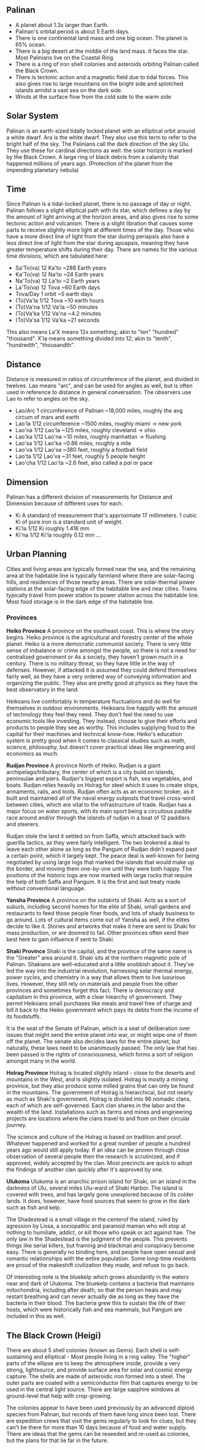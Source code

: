 ## Palinan

- A planet about 1.3x larger than Earth.
- Palinan's orbital period is about 5 Earth days.
- There is one continental land mass and one big ocean. The planet is 65% ocean.
- There is a big desert at the middle of the land mass. It faces the star. Most Palinians live on the Coastal Ring.
- There is a ring of iron shell colonies and asteroids orbiting Palinan called the Black Crown.
- There is tectonic action and a magnetic field due to tidal forces. This also gives rise to large mountains on the bright side and splotched islands amidst a vast sea on the dark side.
- Winds at the surface flow from the cold side to the warm side

## Solar System

Palinan is an earth-sized tidally locked planet with an elliptical orbit around a white dwarf.
Ara is the white dwarf. They also use this term to refer to the bright half of the sky.
The Palinians call the dark direction of the sky Ulu. They use these for cardinal directions as well.
the solar horizon is marked by the Black Crown. A large ring of black debris from a calamity that happened millions of years ago. (Protection of the planet from the impending planetary nebula)

## Time

Since Palinan is a tidal-locked planet, there is no passage of day or night. Palinan follows a slight elliptical path with its star, which defines a day by the amount of light arriving at the horizon areas, and also gives rise to some tectonic action and volcanism. There is a slight libration that causes some parts to receive slightly more light at different times of the day. Those who have a more direct line of light from the star during periapsis also have a less direct line of light from the star during apoapsis, meaning they have greater temperature shifts during their day.
There are names for the various time divisions, which are tabulated here:

- Sa'To(va) 12 Ka'to ~288 Earth years
- Ka'To(va) 12 Na'to ~24 Earth years
- Na'To(va) 12 La'to ~2 Earth years
- La'To(va) 12 Tova ~60 Earth days
- Tova/Day 1 orbit ~5 earth days
- (To)Va'la 1/12 Tova ~10 earth hours
- (To)Va'na 1/12 Va'la ~50 minutes
- (To)Va'ka 1/12 Va'na ~4.2 minutes
- (To)Va'sa 1/12 Va'ka ~21 seconds

This also means La'X means 12x something; akin to "ten" "hundred" "thousand".
X'la means something divided into 12; akin to "tenth", "hundredth", "thousandth".

## Distance

Distance is measured in ratios of circumference of the planet, and divided in twelves. Lao means "arc", and can be used for angles as well, but is often used in reference to distance in general conversation. The observers use Lao to refer to angles on the sky.

- Lao/Arc 1 circumference of Palinan ~18,000 miles, roughly the avg circum of mars and earth
- Lao'la 1/12 circumference ~1500 miles, roughly miami -> new york
- Lao'na 1/12 Lao'la ~125 miles, roughly cleveland -> ohio
- Lao'ka 1/12 Lao'na ~10 miles, roughly manhattan -> flushing
- Lao'sa 1/12 Lao'ka ~0.86 miles, roughly a mile
- Lao'va 1/12 Lao'sa ~380 feet, roughly a football field
- Lao'ta 1/12 Lao'va ~31 feet, roughly 5 people height
- Lao'cha 1/12 Lao'ta ~2.6 feet, also called a _pai_ or pace

## Dimension

Palinan has a different division of measurements for Distance and Dimension because of different uses for each.

- Ki A standard of measurement that's approximate 17 millimeters. 1 cubic Ki of pure iron is a standard unit of weight.
- Ki'la 1/12 Ki roughly 1.416 mm
- Ki'na 1/12 Ki'la roughly 0.12 mm
  ...

## Urban Planning

Cities and living areas are typically formed near the sea, and the remaining area at the habitable line is typically farmland where there are solar-facing hills, and residences of those nearby areas. There are solar-thermal power stations at the solar-facing edge of the habitable line and near cities. Trains typically travel from power station to power station across the habitable line. Most food storage is in the dark edge of the habitable line.

### Provinces

**Heiko Province**
A province on the southeast coast. This is where the story begins.
Heiko province is the agricultural and forestry center of the whole planet. Heiko is a more democratic communist society. There is very little sense of imbalance or crime amongst the people, so there is not a need for centralized government or As a society, they haven't grown much in a century. There is no military threat, so they have little in the way of defenses. However, if attacked it is assumed they could defend themselves fairly well, as they have a very ordered way of conveying information and organizing the public. They also are pretty good at physics as they have the best observatory in the land.

Heikoans live comfortably in temperature fluctuations and do well for themselves in outdoor environments. Heikoans live happily with the amount of technology they feel they need. They don't feel the need to use economic tools like investing. They instead, choose to give their efforts and products to people they see as worthy. This includes supplying food to the capital for their machines and technical know-how. Heiko's education system is pretty good when it comes to classical studies such as math, science, philosophy, but doesn't cover practical ideas like engineering and economics as much.

**Rudjan Province**
A province North of Heiko. Rudjan is a giant archipelago/tributary, the center of which is a city build on islands, peninsulae and piers. Rudjan's biggest export is fish, sea vegetables, and boats. Rudjan relies heavily on Holrag for steel which it uses to create ships, armaments, rails, and tools. Rudjan often acts as an economic broker, as it built and maintained all of the naval energy outposts that travel cross-wind between cities, which are vital to the infrastructure of trade. Rudjan has a major focus on water sports, with its main sport being a circuitous paddle race around and/or through the islands of rudjan in a boat of 12 paddlers and steerers.

Rudjan stole the land it settled on from Saffa, which attacked back with guerilla tactics, as they were fairly intelligent. The two brokered a deal to leave each other alone as long as the Pangum of Rudjan didn't expand past a certain point, which it largely kept. The peace deal is well-known for being negotiated by using large logs that marked the islands that would make up the border, and moving them one-by-one until they were both happy. The positions of the historic logs are now marked with large rocks that require the help of both Saffa and Pangum. It is the first and last treaty made without conventional language.

**Yansha Province**
A province on the outskirts of Shaki. Acts as a sort of suburb, including second homes for the elite of Shaki, small gardens and restaurants to feed those people finer foods, and lots of shady business to go around. Lots of cultural items come out of Yansha as well, if the elites decide to like it. Stories and artworks that make it here are sent to Shaki for mass production, or are doomed to fail. Other provinces often send their best here to gain influence if sent to Shaki.

**Shaki Province**
Shaki is the capital, and the province of the same name is the "Greater" area around it. Shaki sits at the northern magnetic pole of Palinan. Shakians are well-educated and a little snobbish about it. They've led the way into the industrial revolution, harnessing solar thermal energy, power cycles, and chemistry in a way that allows them to live luxurious lives. However, they still rely on materials and people from the other provinces and sometimes forget this fact. There is democracy and capitalism in this province, with a clear hiearchy of government. They permit Heikoans small purchases like meals and travel free of charge and bill it back to the Heiko government which pays its debts from the income of its foodstuffs.

It is the seat of the Senate of Palinan, which is a seat of deliberation over issues that might send the entire planet into war, or might wipe one of them off the planet. The senate also decides laws for the entire planet, but naturally, these laws need to be unanimously passed. The only law that has been passed is the rights of consciousness, which forms a sort of religion amongst many in the world.

**Holrag Province**
Holrag is located slightly inland - close to the deserts and mountains in the West, and is slightly isolated. Holrag is mostly a mining province, but they also produce some milled grains that can only be found in the mountains. The government of Holrag is hierarchical, but not nearly as much as Shaki's government. Holrag is divided into 96 nomadic clans, each of which are self-governed. Each clan shares in the labor and the wealth of the land. Installations such as farms and mines and engineering projects are locations where the clans travel to and from on their circular journey.

The science and culture of the Holrag is based on tradition and proof. Whatever happened and worked for a great number of people a hundred years ago would still apply today. If an idea can be proven through close observation of several people then the research is scrutinized, and if approved, widely accepted by the clan. Most precincts are quick to adopt the findings of another clan quickly after it's approved by one.

**Ulukoma**
Ulukoma is an anarchic prison island for Shaki, on an island in the darkness of Ulu, several miles Ulu-ward of Shaki Harbor. The island is covered with trees, and has largely gone unexplored because of its colder lands. It does, however, have food sources that seem to grow in the dark such as fish and kelp.

The Shadestead is a small village in the centerof the island, ruled by agression by Lissa, a sociopathic and paranoid maman who will stop at nothing to humiliate, addict, or kill those who speak or act against hae. The only law in the Shadestead is the judgment of the people. This prevents things like serial killers, but framing and blackmail and conspiracy become easy. There is generally no binding here, and people have open sexual and romantic relationships with the entire population. Some long-time residents are proud of the makeshift civilization they made, and refuse to go back.

Of interesting note is the bluekelp which grows abundantly in the waters near and dark of Ulukoma. The bluekelp contains a bacteria that maintains mitochondria, including after death, so that the person heals and may restart breathing and can never actually die as long as they have the bacteria in their blood. The bacteria grew this to sustain the life of their hosts, which were historically fish and sea mammals, but Pangum are included in this as well.

<!--
A province on the Northwestern coast made of a tribal people that use only simple technology. Each person, man, woman, or nyman is trained to be a warrior as children. The tribal customs are law for Halpians. Defying it is a personal conflict and most Halpians believe the person would defy it for a reason, and do not ask or judge what the reason is. The tribes are generational, being created solely for small groups of adults to mate and raise children. The children will journey to find another group when they are of age. There is no idea of a single spouse for a lifetime. The tribe senses a strong friendship and sexual bond amongst all its members.
-->

## The Black Crown (Heigi)

There are about 5 shell colonies (known as Gems). Each shell is self-sustaining and elliptical - Most people living in a ring valley. The "higher" parts of the ellipse are to keep the atmosphere inside, provide a very strong, lightsource, and provide surface area for solar and cosmic energy capture. The shells are made of asteroidic iron formed into a steel. The outer parts are coated with a semiconductor film that captures energy to be used in the central light source. There are large sapphire windows at ground-level that help with crop-growing.

The colonies appear to have been used previously by an advanced diploid species from Palinan, but records of them have long since been lost. There are expedition crews that visit the gems regularly to look for clues, but they can't be there for more than 10 days because of food and water supply. There are ideas that the gems can be reseeded and re-used as colonies, but the plans for that lie far in the future.
